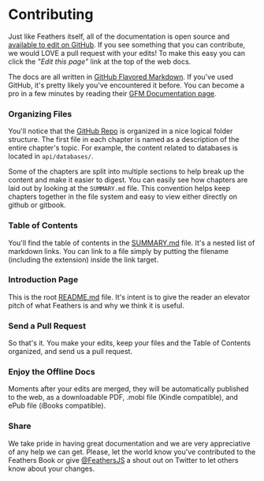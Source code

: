 # Contributing

Just like Feathers itself, all of the documentation is open source and [available to edit on GitHub](https://github.com/feathersjs/feathers-docs).  If you see something that you can contribute, we would LOVE a pull request with your edits! To make this easy you can click the _"Edit this page"_ link at the top of the web docs.

The docs are all written in [GitHub Flavored Markdown](https://help.github.com/articles/github-flavored-markdown/).  If you've used GitHub, it's pretty likely you've encountered it before.  You can become a pro in a few minutes by reading their [GFM Documentation page](https://help.github.com/articles/github-flavored-markdown/).

### Organizing Files

You'll notice that the [GitHub Repo](https://github.com/feathersjs/feathers-docs) is organized in a nice logical folder structure.  The first file in each chapter is named as a description of the entire chapter's topic.  For example, the content related to databases is located in `api/databases/`. 

Some of the chapters are split into multiple sections to help break up the content and make it easier to digest. You can easily see how chapters are laid out by looking at the `SUMMARY.md` file. This convention helps keep chapters together in the file system and easy to view either directly on github or gitbook.

### Table of Contents

You'll find the table of contents in the [SUMMARY.md](https://github.com/feathersjs/feathers-docs/blob/master/SUMMARY.md) file.  It's a nested list of markdown links.  You can link to a file simply by putting the filename (including the extension) inside the link target.

### Introduction Page

This is the root [README.md](https://github.com/feathersjs/feathers-docs/blob/master/README.md) file. It's intent is to give the reader an elevator pitch of what Feathers is and why we think it is useful.

### Send a Pull Request
So that's it. You make your edits, keep your files and the Table of Contents organized, and send us a pull request.

### Enjoy the Offline Docs
Moments after your edits are merged, they will be automatically published to the web, as a downloadable PDF, .mobi file (Kindle compatible), and ePub file (iBooks compatible).

### Share
We take pride in having great documentation and we are very appreciative of any help we can get. Please, let the world know you've contributed to the Feathers Book or give [@FeathersJS](https://twitter.com/feathersjs) a shout out on Twitter to let others know about your changes.
